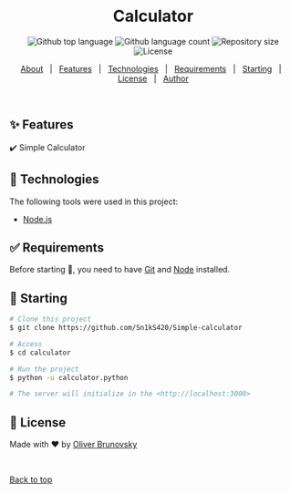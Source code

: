 <div align="center" id="top"> 

  &#xa0;

  <!-- <a href="https://calculator.netlify.app">Demo</a> -->
</div>

<h1 align="center">Calculator</h1>

<p align="center">
  <img alt="Github top language" src="https://img.shields.io/github/languages/top/Simple-calculator/calculator?color=56BEB8">

  <img alt="Github language count" src="https://img.shields.io/github/languages/count/Simple-calculator/calculator?color=56BEB8">

  <img alt="Repository size" src="https://img.shields.io/github/repo-size/Simple-calculator/calculator?color=56BEB8">

  <img alt="License" src="https://img.shields.io/github/license/Simple-calculator/calculator?color=56BEB8">

  <!-- <img alt="Github issues" src="https://img.shields.io/github/issues/Simple-calculator/calculator?color=56BEB8" /> -->

  <!-- <img alt="Github forks" src="https://img.shields.io/github/forks/Simple-calculator/calculator?color=56BEB8" /> -->

  <!-- <img alt="Github stars" src="https://img.shields.io/github/stars/Simple-calculator/calculator?color=56BEB8" /> -->
</p>

<!-- Status -->

<!-- <h4 align="center"> 
	🚧  Calculator 🚀 Under construction...  🚧
</h4> 

<hr> -->

<p align="center">
  <a href="#dart-about">About</a> &#xa0; | &#xa0; 
  <a href="#sparkles-features">Features</a> &#xa0; | &#xa0;
  <a href="#rocket-technologies">Technologies</a> &#xa0; | &#xa0;
  <a href="#white_check_mark-requirements">Requirements</a> &#xa0; | &#xa0;
  <a href="#checkered_flag-starting">Starting</a> &#xa0; | &#xa0;
  <a href="#memo-license">License</a> &#xa0; | &#xa0;
  <a href="https://github.com/{{YOUR_GITHUB_USERNAME}}" target="_blank">Author</a>
</p>

<br>

## :sparkles: Features ##

:heavy_check_mark: Simple Calculator

## :rocket: Technologies ##

The following tools were used in this project:

- [Node.js](https://nodejs.org/en/)

## :white_check_mark: Requirements ##

Before starting :checkered_flag:, you need to have [Git](https://git-scm.com) and [Node](https://nodejs.org/en/) installed.

## :checkered_flag: Starting ##

```bash
# Clone this project
$ git clone https://github.com/Sn1kS420/Simple-calculator

# Access
$ cd calculator

# Run the project
$ python -u calculator.python

# The server will initialize in the <http://localhost:3000>
```

## :memo: License ##

Made with :heart: by <a href="https://github.com/Simple-calculator" target="_blank">Oliver Brunovsky</a>

&#xa0;

<a href="#top">Back to top</a>
